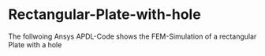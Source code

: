 # Rectangular-Plate-with-hole
The follwoing Ansys APDL-Code shows the FEM-Simulation of a rectangular Plate with a hole
